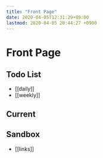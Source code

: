 ```yaml
---
title: "Front Page"
date: 2020-04-05T12:31:29+09:00
lastmod: 2020-04-05 20:44:27 +0900
---
```

# Front Page
## Todo List
 * [[daily]]
 * [[weekly]]

## Current

## Sandbox
* [[links]]
